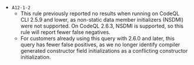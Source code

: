  - `A12-1-2`
   - This rule previously reported no results when running on CodeQL CLI 2.5.9 and lower, as non-static data member initializers (NSDMI) were not supported. On CodeQL 2.6.3, NSDMI is supported, so this rule will report fewer false negatives.
   - For customers already using this query with 2.6.0 and later, this query has fewer false positives, as we no longer identify compiler generated constructor field initializations as a conflicting constructor initialization.
